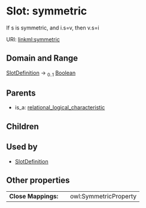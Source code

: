 
# Slot: symmetric


If s is symmetric, and i.s=v, then v.s=i

URI: [linkml:symmetric](https://w3id.org/linkml/symmetric)


## Domain and Range

[SlotDefinition](SlotDefinition.md) &#8594;  <sub>0..1</sub> [Boolean](Boolean.md)

## Parents

 *  is_a: [relational_logical_characteristic](relational_logical_characteristic.md)

## Children


## Used by

 * [SlotDefinition](SlotDefinition.md)

## Other properties

|  |  |  |
| --- | --- | --- |
| **Close Mappings:** | | owl:SymmetricProperty |

